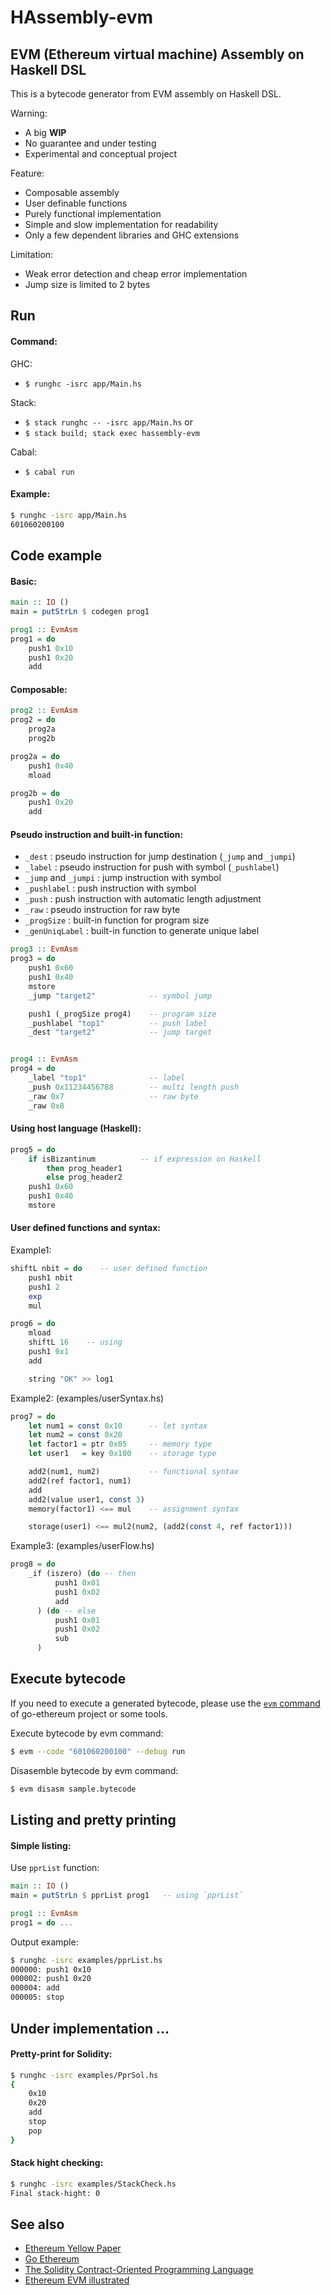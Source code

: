 HAssembly-evm
=============

## EVM (Ethereum virtual machine) Assembly on Haskell DSL

This is a bytecode generator from EVM assembly on Haskell DSL.

Warning:
  * A big **WIP**
  * No guarantee and under testing
  * Experimental and conceptual project

Feature:
  * Composable assembly
  * User definable functions
  * Purely functional implementation
  * Simple and slow implementation for readability
  * Only a few dependent libraries and GHC extensions

Limitation:
  * Weak error detection and cheap error implementation
  * Jump size is limited to 2 bytes


Run
---

#### Command:

GHC:
  * `$ runghc -isrc app/Main.hs`

Stack:
  * `$ stack runghc -- -isrc app/Main.hs`
  or
  * `$ stack build; stack exec hassembly-evm`

Cabal:
  * `$ cabal run`

#### Example:

  ```bash
  $ runghc -isrc app/Main.hs
  601060200100
  ```


Code example
------------

#### Basic:

  ```Haskell
  main :: IO ()
  main = putStrLn $ codegen prog1

  prog1 :: EvmAsm
  prog1 = do
      push1 0x10
      push1 0x20
      add
  ```

#### Composable:

  ```Haskell
  prog2 :: EvmAsm
  prog2 = do
      prog2a
      prog2b

  prog2a = do
      push1 0x40
      mload

  prog2b = do
      push1 0x20
      add
  ```

#### Pseudo instruction and built-in function:

  * `_dest` : pseudo instruction for jump destination (`_jump` and `_jumpi`)
  * `_label` : pseudo instruction for push with symbol (`_pushlabel`)
  * `_jump` and `_jumpi` : jump instruction with symbol
  * `_pushlabel` : push instruction with symbol
  * `_push` : push instruction with automatic length adjustment
  * `_raw` : pseudo instruction for raw byte
  * `_progSize` : built-in function for program size
  * `_genUniqLabel` : built-in function to generate unique label

  ```Haskell
  prog3 :: EvmAsm
  prog3 = do
      push1 0x60
      push1 0x40
      mstore
      _jump "target2"            -- symbol jump

      push1 (_progSize prog4)    -- program size
      _pushlabel "top1"          -- push label
      _dest "target2"            -- jump target


  prog4 :: EvmAsm
  prog4 = do
      _label "top1"              -- label
      _push 0x11234456788        -- multi length push
      _raw 0x7                   -- raw byte
      _raw 0x8
  ```

#### Using host language (Haskell):

  ```Haskell
  prog5 = do
      if isBizantinum          -- if expression on Haskell
          then prog_header1
          else prog_header2
      push1 0x60
      push1 0x40
      mstore
  ```

#### User defined functions and syntax:
Example1:

  ```Haskell
  shiftL nbit = do    -- user defined function
      push1 nbit
      push1 2
      exp
      mul

  prog6 = do
      mload
      shiftL 16    -- using
      push1 0x1
      add

      string "OK" >> log1
  ```

Example2: (examples/userSyntax.hs)

  ```Haskell
  prog7 = do
      let num1 = const 0x10      -- let syntax
      let num2 = const 0x20
      let factor1 = ptr 0x05     -- memory type
      let user1   = key 0x100    -- storage type

      add2(num1, num2)           -- functional syntax
      add2(ref factor1, num1)
      add
      add2(value user1, const 3)
      memory(factor1) <== mul    -- assignment syntax

      storage(user1) <== mul2(num2, (add2(const 4, ref factor1)))
  ```

Example3: (examples/userFlow.hs)

  ```Haskell
  prog8 = do
      _if (iszero) (do -- then
            push1 0x01
            push1 0x02
            add
        ) (do -- else
            push1 0x01
            push1 0x02
            sub
        )
  ```


Execute bytecode
----------------

If you need to execute a generated bytecode, please use the [`evm` command](https://github.com/ethereum/go-ethereum) of go-ethereum project or some tools.

Execute bytecode by evm command:

  ```bash
  $ evm --code "601060200100" --debug run
  ```
Disasemble bytecode by evm command:

  ```bash
  $ evm disasm sample.bytecode
  ```


Listing and pretty printing
---------------------------

#### Simple listing:

Use `pprList` function:

  ```Haskell
  main :: IO ()
  main = putStrLn $ pprList prog1   -- using `pprList`

  prog1 :: EvmAsm
  prog1 = do ...
  ```

Output example:

  ```bash
  $ runghc -isrc examples/pprList.hs
  000000: push1 0x10
  000002: push1 0x20
  000004: add
  000005: stop
  ```


Under implementation ...
------------------------

#### Pretty-print for Solidity:

  ```bash
  $ runghc -isrc examples/PprSol.hs
  {
      0x10
      0x20
      add
      stop
      pop
  }
  ```

#### Stack hight checking:

  ```bash
  $ runghc -isrc examples/StackCheck.hs
  Final stack-hight: 0
  ```


See also
--------

  * [Ethereum Yellow Paper](https://github.com/ethereum/yellowpaper)
  * [Go Ethereum](https://github.com/ethereum/go-ethereum)
  * [The Solidity Contract-Oriented Programming Language](https://github.com/ethereum/solidity)
  * [Ethereum EVM illustrated](https://github.com/takenobu-hs/ethereum-evm-illustrated)
